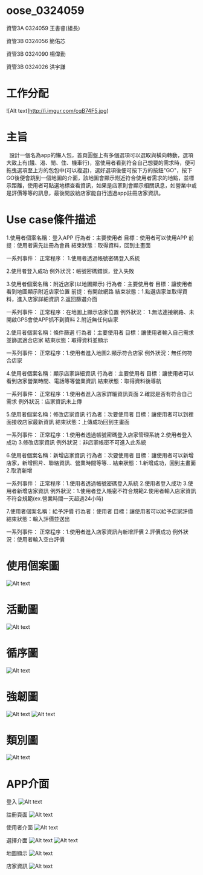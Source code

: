 # oose_0324059
資管3A 0324059 王書睿(組長)

資管3B 0324056 簡佑芯

資管3B 0324090 楊偉勤

資管3B 0324026 洪宇謙
# 工作分配
![Alt text]http://i.imgur.com/cqB74F5.jpg)

# 主旨          
    
   設計一個名為app的懶人包，首頁圓盤上有多個選項可以選取與橫向轉動，選項大致上有(餓、渴、閒、住、機車行)，當使用者看到符合自己想要的需求時，便可拖曳選項至上方的包包中(可以複選)，選好選項後便可按下方的按鈕"GO"，按下GO後便會跳到一個地圖的介面，該地圖會顯示附近符合使用者需求的地點，並標示距離，使用者可點選地標查看資訊，如果是店家則會顯示相關訊息，如營業中或是評價等等的訊息，最後開放給店家能自行透過app註冊店家資訊。
   
# Use case條件描述
1.使用者個案名稱：登入APP
行為者：主要使用者 
目標：使用者可以使用APP 
前提：使用者需先註冊為會員 
結束狀態：取得資料，回到主畫面 

一系列事件：
正常程序：
1.使用者透過帳號密碼登入系統 
 
2.使用者登入成功 
例外狀況：帳號密碼錯誤，登入失敗

3.使用者個案名稱：附近店家(以地圖顯示)
行為者：主要使用者
目標：讓使用者看到地圖顯示附近店家位置
前提：有開啟網路
結束狀態：1.點選店家並取得資料，進入店家詳細資訊 2.返回篩選介面

一系列事件：
    正常程序：在地圖上顯示店家位置
    例外狀況：
    1.無法連接網路、未開啟GPS會使APP抓不到資料 
    2.附近無任何店家

2.使用者個案名稱：條件篩選
行為者：主要使用者 
目標：讓使用者輸入自己需求並篩選適合店家
結束狀態：取得資料並顯示

一系列事件：
    正常程序：1.使用者進入地圖2.顯示符合店家
    例外狀況：無任何符合店家 

4.使用者個案名稱：顯示店家詳細資訊
行為者：主要使用者 
目標：讓使用者可以看到店家營業時間、電話等等營業資訊 
結束狀態：取得資料後導航

一系列事件：
    正常程序：1.使用者進入店家詳細資訊頁面 2.確認是否有符合自己需求
    例外狀況：店家資訊未上傳

5.使用者個案名稱：修改店家資訊
行為者：次要使用者 
目標：讓使用者可以到裡面接收店家最新資訊 
結束狀態：上傳成功回到主畫面

一系列事件：
    正常程序：1.使用者透過帳號密碼登入店家管理系統 2.使用者登入成功 3.修改店家資訊
    例外狀況：非店家帳密不可進入此系統
    
6.使用者個案名稱：新增店家資訊
行為者：次要使用者 
目標：讓使用者可以新增店家，新增照片、聯絡資訊、營業時間等等… 
結束狀態：1.新增成功，回到主畫面 2.取消新增

一系列事件：
    正常程序：1.使用者透過帳號密碼登入系統 2.使用者登入成功 3.使用者新增店家資訊
    例外狀況：1.使用者登入帳密不符合規範2.使用者輸入店家資訊不符合規範(ex.營業時間一天超過24小時)

7.使用者個案名稱：給予評價
行為者：使用者 
目標：讓使用者可以給予店家評價 
結束狀態：輸入評價並送出

一系列事件：
    正常程序：1.使用者進入店家資訊內新增評價 2.評價成功
    例外狀況：使用者輸入空白評價
    
# 使用個案圖
![Alt text](http://imgur.com/WkPLOS2.jpg)

# 活動圖
![Alt text](http://i.imgur.com/ROahpWC.png)

# 循序圖
![Alt text](http://i.imgur.com/Pfp4XRq.jpg)

# 強韌圖
![Alt text](http://i.imgur.com/zn48WRF.png)
![Alt text](http://i.imgur.com/g2k68In.png)

# 類別圖
![Alt text](http://i.imgur.com/ZYoLPtH.jpg)

# APP介面

登入
![Alt text](http://i.imgur.com/0JJX25v.jpg)

註冊頁面
![Alt text](http://i.imgur.com/VcEhxfK.jpg)

使用者介面
![Alt text](http://i.imgur.com/978iiaq.jpg)

選擇介面
![Alt text](http://i.imgur.com/k2gD7Nw.jpg)
![Alt text](http://i.imgur.com/c8uzq6n.jpg)

地圖顯示
![Alt text](http://i.imgur.com/jUa1j8S.jpg)

店家資訊
![Alt text](http://i.imgur.com/8FW6Acy.jpg)
